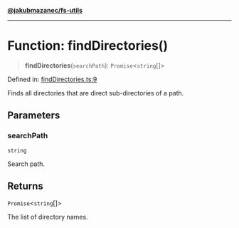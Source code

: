 [**@jakubmazanec/fs-utils**](../README.md)

---

# Function: findDirectories()

> **findDirectories**(`searchPath`): `Promise`\<`string`[]\>

Defined in:
[findDirectories.ts:9](https://github.com/jakubmazanec/tools/blob/d956cf350ae3e6bad1df754a19dfbabb088c1451/packages/fs-utils/source/findDirectories.ts#L9)

Finds all directories that are direct sub-directories of a path.

## Parameters

### searchPath

`string`

Search path.

## Returns

`Promise`\<`string`[]\>

The list of directory names.
